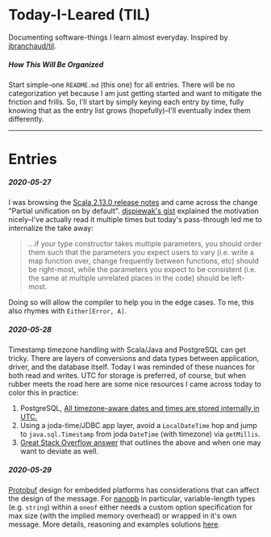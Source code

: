 # Today-I-Leared (TIL)

Documenting software-things I learn almost everyday.
Inspired by 
[jbranchaud/til](https://github.com/jbranchaud/til).

##### How This Will Be Organized

Start simple–one `README.md` (this one) for all entries.
There will be no categorization yet
because I am just getting started
and want to mitigate the friction and frills.
So, I'll start by simply keying each entry 
by time, fully knowing that as the entry list 
grows (hopefully)–I'll eventually index them differently.

---

# Entries

##### 2020-05-27

I was browsing the [Scala 2.13.0 release notes](https://github.com/scala/scala/releases/v2.13.0)
and came across the change "Partial unification on by default".
[djspiewak's gist](https://gist.github.com/djspiewak/7a81a395c461fd3a09a6941d4cd040f2)
explained the motivation nicely–I've actually read it multiple times but
today's pass-through led me to internalize the take away:

> ...if your type constructor takes multiple parameters, 
you should order them such that the parameters you expect users to 
vary (i.e. write a map function over, change frequently between 
functions, etc) should be right-most, while the parameters you expect 
to be consistent (i.e. the same at multiple unrelated places in the 
code) should be left-most.

Doing so will allow the compiler to help you in the
edge cases. To me, this also rhymes with `Either[Error, A]`.

##### 2020-05-28

Timestamp timezone handling with Scala/Java and PostgreSQL
can get tricky. There are layers of conversions
and data types between application, driver, and the database itself.
Today I was reminded of these nuances for both read and writes.
UTC for storage is preferred, of course, but when rubber meets the road
here are some nice resources I came across today to color this in practice:

1. PostgreSQL, [All timezone-aware dates and times are stored internally in UTC.](https://www.postgresql.org/docs/11/datatype-datetime.html#DATATYPE-TIMEZONES)
1. Using a joda-time/JDBC app layer, avoid a `LocalDateTime` hop
and jump to `java.sql.Timestamp` from joda `DateTime` (with timezone)
via `getMillis`.	
1. [Great Stack Overflow answer](https://stackoverflow.com/a/6627999) that outlines the above and
when one may want to deviate as well.

##### 2020-05-29

[Protobuf](https://developers.google.com/protocol-buffers)
design for embedded platforms has considerations 
that can affect the design of the message.
For [nanopb](https://github.com/nanopb/nanopb) in particular,
variable-length types (e.g. `string`) within a `oneof`
either needs a custom option specification for max size
(with the implied memory overhead) or wrapped in it's
own message. More details, reasoning and examples solutions 
[here](https://jpa.kapsi.fi/nanopb/docs/concepts.html).
